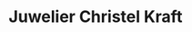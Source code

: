 ---
title: "Juwelier Christel Kraft"
url: /donaueschingen/juwelier-christel-kraft/
shop: Schmuck
---